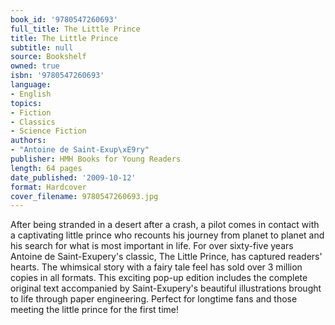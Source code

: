 ```yaml
---
book_id: '9780547260693'
full_title: The Little Prince
title: The Little Prince
subtitle: null
source: Bookshelf
owned: true
isbn: '9780547260693'
language:
- English
topics:
- Fiction
- Classics
- Science Fiction
authors:
- "Antoine de Saint-Exup\xE9ry"
publisher: HMH Books for Young Readers
length: 64 pages
date_published: '2009-10-12'
format: Hardcover
cover_filename: 9780547260693.jpg
---
```

After being stranded in a desert after a crash, a pilot comes in contact with a captivating little prince who recounts his journey from planet to planet and his search for what is most important in life.
For over sixty-five years Antoine de Saint-Exupery's classic, The Little Prince, has captured readers' hearts. The whimsical story with a fairy tale feel has sold over 3 million copies in all formats. This exciting pop-up edition includes the complete original text accompanied by Saint-Exupery's beautiful illustrations brought to life through paper engineering. Perfect for longtime fans and those meeting the little prince for the first time!
